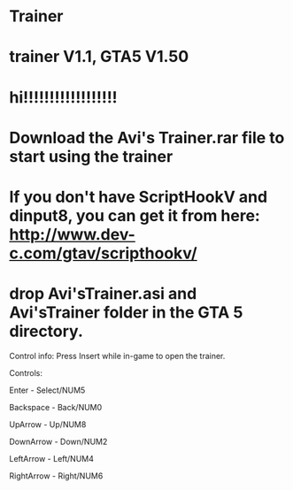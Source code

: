 # Trainer
# trainer V1.1, GTA5 V1.50

# hi!!!!!!!!!!!!!!!!!!

# Download the Avi's Trainer.rar file to start using the trainer
# If you don't have ScriptHookV and dinput8, you can get it from here: http://www.dev-c.com/gtav/scripthookv/

# drop Avi'sTrainer.asi and Avi'sTrainer folder in the GTA 5 directory.

Control info:
Press Insert while in-game to open the trainer. 

Controls:

Enter - Select/NUM5

Backspace - Back/NUM0

UpArrow - Up/NUM8

DownArrow - Down/NUM2

LeftArrow - Left/NUM4

RightArrow - Right/NUM6
